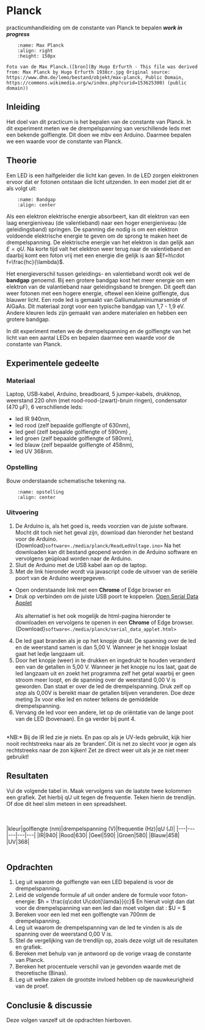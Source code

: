 # Planck
practicumhandleiding om de constante van Planck te bepalen 
*__work in progress__*

```{figure} ./media/planck/planck.jpg
    :name: Max Planck
    :align: right 
    :height: 150px

Foto van de Max Planck.([bron](By Hugo Erfurth - This file was derived from: Max Planck by Hugo Erfurth 1938cr.jpg Original source: https://www.dhm.de/lemo/bestand/objekt/max-planck, Public Domain, https://commons.wikimedia.org/w/index.php?curid=153625300) (public domain))
``` 

## Inleiding
Het doel van dit practicum is het bepalen van de constante van Planck. In dit experiment meten we de drempelspanning van verschillende leds met een bekende golflengte. Dit doen we mbv een Arduino. Daarmee bepalen we een waarde voor de constante van Planck.

## Theorie
Een LED is een halfgeleider die licht kan geven. In de LED zorgen elektronen ervoor dat er fotonen ontstaan die licht uitzenden. In een model ziet dit er als volgt uit:
```{figure} ./media/planck/bandgapLED.png
    :name: Bandgap
    :align: center 
``` 
Als een elektron elektrische energie absorbeert, kan dit elektron van een laag energieniveau (de valentieband) naar een hoger energieniveau (de geleidingsband) springen. De spanning die nodig is om een elektron voldoende elektrische energie te geven om de sprong te maken heet de drempelspanning. De elektrische energie van het elektron is dan gelijk aan $E=qU$. Na korte tijd valt het elektron weer terug naar de valentieband en daarbij komt een foton vrij met een energie die gelijk is aan $Ef=h\cdot f=\frac{hc}{\lambda}$.

Het energieverschil tussen geleidings- en valentieband wordt ook wel de **bandgap** genoemd. Bij een grotere bandgap kost het meer energie om een elektron van de valantieband naar geleidingsband te brengen. Dit geeft dan weer fotonen met een hogere energie, oftewel een kleine golflengte, dus blauwer licht.
Een rode led is gemaakt van Galliumaluminiumarsenide of AlGaAs. Dit materiaal zorgt voor een typische bandgap van 1,7 - 1,9 eV. Andere kleuren leds zijn gemaakt van andere materialen en hebben een grotere bandgap.

In dit experiment meten we de drempelspanning en de golflengte van het licht van een aantal LEDs en bepalen daarmee een waarde voor de constante van Planck.

## Experimentele gedeelte
### Materiaal
Laptop, USB-kabel, Arduino, breadboard, 5 jumper-kabels, drukknop, weerstand 220 ohm (met rood-rood-(zwart)-bruin ringen), condensator (470 μF), 6 verschillende leds: 
* led IR 940nm, 
* led rood (zelf bepaalde golflengte of 630nm), 
* led geel (zelf bepaalde golflengte of 590nm) , 
* led groen (zelf bepaalde golflengte of 580nm), 
* led blauw (zelf bepaalde golflengte of 458nm), 
* led UV 368nm.

### Opstelling 
Bouw onderstaande schematische tekening na. <br>
```{figure} ./media/planck/opstelling.png
    :name: opstelling
    :align: center 
``` 
### Uitvoering
1. De Arduino is, als het goed is, reeds voorzien van de juiste software. Mocht dit toch niet het geval zijn, download dan hieronder het bestand voor de Arduino.
{Download}`software<./media/planck/ReadLedVoltage.ino>` Na het downloaden kan dit bestand geopend worden in de Arduino software en vervolgens geüpload worden naar de Arduino. 
2. Sluit de Arduino met de USB kabel aan op de laptop.
3. Met de link hieronder wordt via javascript code de uitvoer van de seriële poort van de Arduino weergegeven.
* Open onderstaande link met een **Chrome** of Edge browser en 
* Druk op verbinden om de juiste USB poort te koppelen.
<a href="./media/planck/serial_data_applet.html" target="_blank">Open Serial Data Applet</a>
<br><br>
Als alternatief is het ook mogelijk de html-pagina hieronder te downloaden en vervolgens te openen in een **Chrome** of Edge browser.
{Download}`software<./media/planck/serial_data_applet.html>`
4.  De led gaat branden als je op het knopje drukt. De spanning over de led en de weerstand samen is dan 5,00 V. Wanneer je het knopje loslaat gaat het ledje langzaam uit. 
5. Door het knopje (weer) in te drukken en ingedrukt te houden veranderd een van de getallen in 5,00 V. Wanneer je het knopje nu los laat, gaat de led langzaam uit en zoekt het programma zelf het getal waarbij er geen stroom meer loopt, en de spanning over de weerstand 0,00 V is geworden. Dan staat er over de led de drempelspanning. Druk zelf op *stop* als 0,00V is bereikt maar de getallen blijven veranderen. Doe deze meting 3x voor elke led en noteer telkens de gemiddelde drempelspanning.
5. Vervang de led voor een andere, let op de oriëntatie van de lange poot van de LED (bovenaan). En ga verder bij punt 4.  
<br>
*NB:* Bij de IR led zie je niets. En pas op als je UV-leds gebruikt, kijk hier nooit rechtstreeks naar als ze ‘branden’. Dit is net zo slecht voor je ogen als rechtstreeks naar de zon kijken! Zet ze direct weer uit als je ze niet meer gebruikt!


## Resultaten
Vul de volgende tabel in. Maak vervolgens van de laatste twee kolommen een grafiek. Zet hierbij qU uit tegen de frequentie. Teken hierin de trendlijn.
Of doe dit heel slim meteen in een spreadsheet.

<br><br>
|kleur|golflengte (nm)|drempelspanning (V)|frequentie (Hz)|qU (J)|
|---|---|---|---|---|
|IR|940|
|Rood|630|
|Geel|590|
|Groen|580|
|Blauw|458|
|UV|368|
<br><br>

## Opdrachten
1) Leg uit waarom de golflengte van een LED bepalend is voor de drempelspanning.
2) Leid de volgende formule af uit onder andere de formule voor foton-energie: 
$h = \frac{q\cdot U\cdot{\lamda}}{c}$
En hieruit volgt dan dat voor de drempelspanning van een led dan moet volgen dat : $U = $
3) Bereken voor een led met een golflengte van 700nm de drempelspanning.
4) Leg uit waarom de drempelspanning van de led te vinden is als de spanning over de weerstand 0,00 V is.
5) Stel de vergelijking van de trendlijn op, zoals deze volgt uit de resultaten en grafiek.
6) Bereken met behulp van je antwoord op de vorige vraag de constante van Planck.
7) Bereken het procentuele verschil van je gevonden waarde met de theoretische (Binas).
8) Leg uit welke zaken de grootste invloed hebben op de nauwkeurigheid van de proef.

## Conclusie & discussie
Deze volgen vanzelf uit de opdrachten hierboven.

